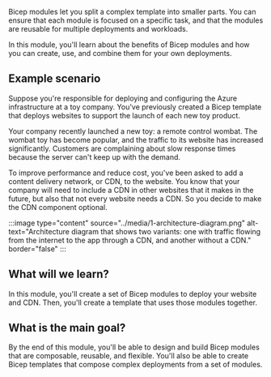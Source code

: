 Bicep modules let you split a complex template into smaller parts. You can ensure that each module is focused on a specific task, and that the modules are reusable for multiple deployments and workloads.

In this module, you'll learn about the benefits of Bicep modules and how you can create, use, and combine them for your own deployments.

## Example scenario

Suppose you're responsible for deploying and configuring the Azure infrastructure at a toy company. You've previously created a Bicep template that deploys websites to support the launch of each new toy product.

Your company recently launched a new toy: a remote control wombat. The wombat toy has become popular, and the traffic to its website has increased significantly. Customers are complaining about slow response times because the server can't keep up with the demand.

To improve performance and reduce cost, you've been asked to add a content delivery network, or CDN, to the website. You know that your company will need to include a CDN in other websites that it makes in the future, but also that not every website needs a CDN. So you decide to make the CDN component optional.

:::image type="content" source="../media/1-architecture-diagram.png" alt-text="Architecture diagram that shows two variants: one with traffic flowing from the internet to the app through a CDN, and another without a CDN." border="false" :::

## What will we learn?

In this module, you'll create a set of Bicep modules to deploy your website and CDN. Then, you'll create a template that uses those modules together.

## What is the main goal?

By the end of this module, you'll be able to design and build Bicep modules that are composable, reusable, and flexible. You'll also be able to create Bicep templates that compose complex deployments from a set of modules.
